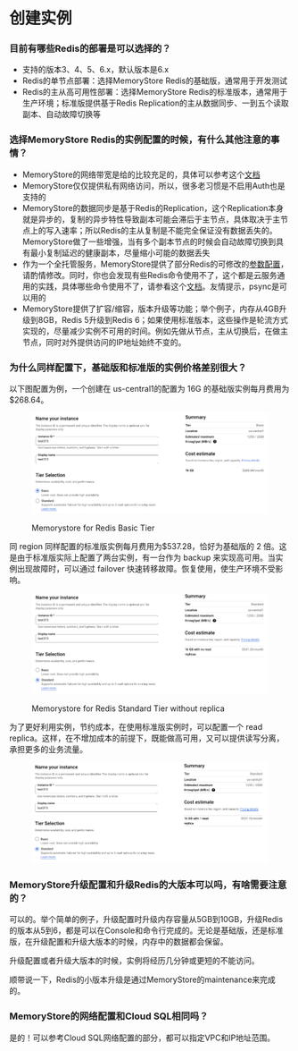 # 创建实例

### 目前有哪些Redis的部署是可以选择的？

* 支持的版本3、4、5、6.x，默认版本是6.x
* Redis的单节点部署：选择MemoryStore Redis的基础版，通常用于开发测试
* Redis的主从高可用性部署：选择MemoryStore Redis的标准版本，通常用于生产环境；标准版提供基于Redis Replication的主从数据同步、一到五个读取副本、自动故障切换等

### 选择MemoryStore Redis的实例配置的时候，有什么其他注意的事情？

* MemoryStore的网络带宽是给的比较充足的，具体可以参考这个[文档](https://cloud.google.com/memorystore/docs/redis/pricing?hl=zh-cn)
* MemoryStore仅仅提供私有网络访问，所以，很多老习惯是不启用Auth也是支持的
* MemoryStore的数据同步是基于Redis的Replication，这个Replication本身就是异步的，复制的异步特性导致副本可能会滞后于主节点，具体取决于主节点上的写入速率；所以Redis的主从复制是不能完全保证没有数据丢失的。MemoryStore做了一些增强，当有多个副本节点的时候会自动故障切换到具有最小复制延迟的健康副本，尽量缩小可能的数据丢失
* 作为一个全托管服务，MemoryStore提供了部分Redis的可修改的[参数配置](https://cloud.google.com/memorystore/docs/redis/supported-redis-configurations?hl=zh-cn)，请酌情修改。同时，你也会发现有些Redis命令使用不了，这个都是云服务通用的实践，具体哪些命令使用不了，请参看这个[文档](https://cloud.google.com/memorystore/docs/redis/product-constraints?hl=zh-cn)。友情提示，psync是可以用的
* MemoryStore提供了扩容/缩容，版本升级等功能；举个例子，内存从4GB升级到8GB，Redis 5升级到Redis 6；如果使用标准版本，这些操作是轮流方式实现的，尽量减少实例不可用的时间。例如先做从节点，主从切换后，在做主节点，同时对外提供访问的IP地址始终不变的。

### 为什么同样配置下，基础版和标准版的实例价格差别很大？

以下图配置为例，一个创建在 us-central1的配置为 16G 的基础版实例每月费用为$268.64。

<figure><img src="../.gitbook/assets/Screenshot 2023-03-13 at 15.02.47.png" alt=""><figcaption><p>Memorystore for Redis Basic Tier</p></figcaption></figure>

同 region 同样配置的标准版实例每月费用为$537.28，恰好为基础版的 2 倍。这是由于标准版实际上配置了两台实例，有一台作为 backup 来实现高可用。当实例出现故障时，可以通过 failover 快速转移故障。恢复使用，使生产环境不受影响。

<figure><img src="../.gitbook/assets/Screenshot 2023-03-13 at 15.02.58.png" alt=""><figcaption><p>Memorystore for Redis Standard Tier without replica</p></figcaption></figure>

为了更好利用实例，节约成本，在使用标准版实例时，可以配置一个 read replica。这样，在不增加成本的前提下，既能做高可用，又可以提供读写分离，承担更多的业务流量。

<figure><img src="../.gitbook/assets/Screenshot 2023-03-13 at 15.03.14 (1).png" alt=""><figcaption></figcaption></figure>

### MemoryStore升级配置和升级Redis的大版本可以吗，有啥需要注意的？

可以的。举个简单的例子，升级配置时升级内存容量从5GB到10GB，升级Redis的版本从5到6，都是可以在Console和命令行完成的。无论是基础版，还是标准版，在升级配置和升级大版本的时候，内存中的数据都会保留。

升级配置或者升级大版本的时候，实例将经历几分钟或更短的不能访问。

顺带说一下，Redis的小版本升级是通过MemoryStore的maintenance来完成的。

### MemoryStore的网络配置和Cloud SQL相同吗？

是的！可以参考Cloud SQL网络配置的部分，都可以指定VPC和IP地址范围。

